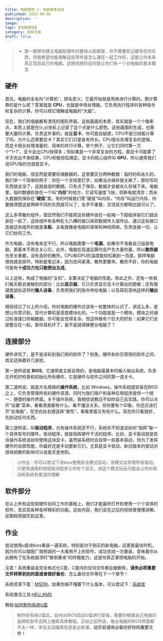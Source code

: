 ```yaml
---
title: 电脑教程-1：电脑基本组成
published: 2025-08-06
description: ''
image: ''
tags: [电脑教程]
category: 视频文案
draft: false 
---
```



> * 第一期带你建立电脑软硬件的整体认知框架，你不需要死记硬背任何东西，但我希望你能理解这些零件是怎么凑在一起工作的，这能让你未来真正驾驭自己的电脑。这期视频的目的是让你们有一个对电脑的基本概念

## 硬件

首先，电脑的全名叫“计算机”，顾名思义，它最开始就是用来进行计算的。那计算靠的是什么呢？答案就是 **CPU**，也就是中央处理器。它负责执行程序的各种指令和复杂的计算，你可以把它理解成电脑的“大脑”。

现在，我们的电脑都有漂亮的图形界面，这些画面的本质，其实就是一个个像素点，本质上就是在(x,y)坐标上记录了这个点是什么颜色。这些画面的生成，也需要大量的计算。负责这件事的，就是**显卡**。你可能会疑惑，CPU不是已经能计算了吗，为什么还需要显卡？其实它们只是各有所长。CPU擅长处理复杂的逻辑，而显卡擅长处理海量的、简单的并行计算。举个例子，让它们同时算一万个“1+1”，显卡会比CPU快得多；但如果是一个非常复杂的方程，那显卡可能算了半天也出不来结果，CPU却能轻松搞定。显卡的核心组件叫 **GPU**，所以通常我们说GPU指的也就是显卡。

我们的电脑，很显然是需要存储数据的，这里要区分两种数据：临时的和永久的。我们举一个简单的例子：你在一个文档里打字，如果没点保存就关掉了，那你写的东西就全没了，这就是临时数据。只有点了保存，数据才会被永久存储下来。电脑里，临时数据存放在一个叫“**内存**”的地方，它读写速度飞快，但断电就清空；而永久数据则保存在“**硬盘**”里。有的时候我们管“硬盘”叫内存，“内存”叫运行内存，你要搞清楚这是两种不同的东西就可以了，名字不重要，交流双方都明白就可以了。

这么多零散的组件，很显然我们不能把这些硬件放在一起喊一下超级拼装它们就会装在一起了，这些组件有各种乱七八糟的接口来把数据传入或传出，通过这些接口连接这些组件的就是**主板**，主板就像是电脑的骨架和神经网络，负责连接一切，让它们协同工作。

作为电器，没有电肯定不行，所以电脑需要一个**电源**。如果你不准备自己组装电脑，那基本不用太关心它。此外，电脑在高速运算时会产生大量热量，所以**散热器**也至关重要。没有良好的散热，CPU和GPU的温度能轻松飙到一百度，那样电脑很快就会损坏。特别是笔记本，因为空间紧凑，散热更要命。散热不好，你的电脑可能有**十成功力也只能使出五成**。

以上这些，构成了电脑的“主机”，主要决定了电脑的性能。除此之外，还有一些我们每天都会接触到的部分：比如**显示器**，它只负责显示显卡计算出的图像；还有像键盘鼠标这样的**输入设备**，负责把我们的指令传给电脑；以及耳机音响这样的**输出设备**。

相信经过了以上的介绍，你对电脑的硬件应该有一些整体的认识了，讲这么多，是想让你意识到，现代计算机是高度模块化的。一个功能就是一个模块，模块之间通过标准接口传输数据。你可能会觉得复杂，但这样做有个巨大的好处：如果它们全部整合在一起，那你耳机坏了，是不是就得换整台电脑了？

## 连接部分

硬件讲完了，是不是该轮到我们用的软件了？别急，硬件和你日常用的软件之间，其实还隔着好几层呢。

第一道桥梁是 **BIOS**。它通常是主板自带的，是电脑最基本的输入输出系统，负责在开机时检查和初始化所有硬件，它是硬件与软件之间的第一道关卡。

第二道桥梁，就是大名鼎鼎的**操作系统**，比如 Windows。操作系统就安装在BIOS之上，它负责管理所有的硬件资源，同时为我们用户和各种应用程序提供一个统一、便捷的操作界面。关于操作系统，我相信说教远不如你自己去实践。你可以点开“设置”菜单，看看里面都有什么，看不懂没关系，但你要有个印象。你还应该打开“此电脑”，在空白处右键选择“属性”，看看里面又有些什么。现在你只看就好，先别动任何东西。

第三道桥梁，叫**驱动程序**。光有操作系统还不行，系统并不知道该如何“指挥”每一个具体型号的硬件。驱动程序，就是指挥硬件干活的程序。比如，显卡驱动就是告诉操作系统该如何使用这块显卡。虽然装系统时会自带一些基本驱动，但为了发挥硬件的全部性能，你最好还是手动更新它们，尤其是显卡驱动，新旧版本的驱动对游戏帧数的影响可以说是天差地别。

> 小作业：你可以尝试下进bios使用安全模式启动，该模式会禁用所有驱动，只使用通用的视频驱动程序让你有个显示，进这个模式玩玩可能会让你对驱动和系统有更深的理解

## 软件部分

在以上所有这些软硬件协同工作的基础上，我们才能最终打开和使用一个个具体的软件，去实现各种各样精彩的功能。这些内容，我们会在之后的视频里慢慢讲解。这期视频就先到这里。

## 作业

尝试使用u盘进bios重装一遍系统，特别是对于刚买的新电脑，这更是最佳时机，因为你可以摆脱厂商预装的一大堆用不上的软件。成功完成一次重装，意味着你从此拥有了在系统崩溃时“推倒重来”的终极能力，这是你真正掌控电脑的开始。

注意！系统重装会完全格式化C盘，C盘内的任何文件都会被删除，**请务必将重要文件转移到别的盘或者做好备份**，怎么备份文件等在下一个章节！

系统资源下载：[MSDN](https://msdn.itellyou.cn/)，如果你搞不懂要下什么版本，可以尝试下：[系统库](https://www.xitongku.com/)

系统激活工具:[HEU_KMS](https://github.com/zbezj/HEU_KMS_Activator/releases)

教程:[如何制作系统U盘](https://www.sysgeek.cn/make-windows-usb-flash-drive/)
> 制作好系统U盘后，如何从BIOS启动U盘进行安装，需要你根据自己电脑的品牌和型号去网上搜索具体教程。正如之前所说，每台电脑的BIOS界面都不太一样，学会主动搜索信息是必修课。**动手前请务必备份好你的重要文件！**
